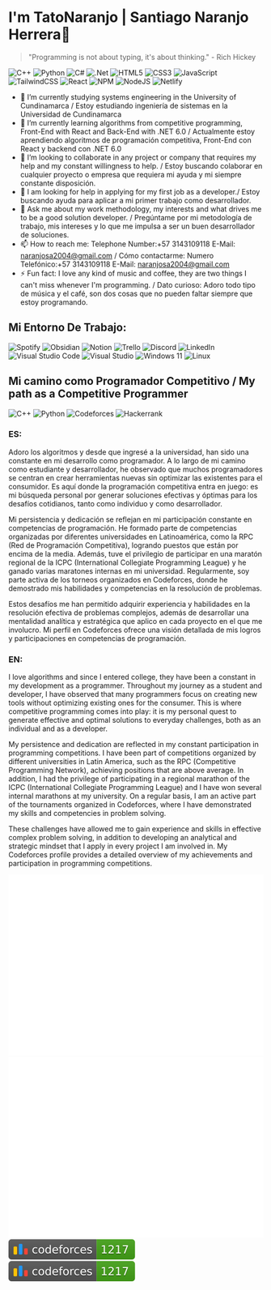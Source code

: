 # I'm TatoNaranjo | Santiago Naranjo Herrera👋
> "Programming is not about typing, it's about thinking." - Rich Hickey



![C++](https://img.shields.io/badge/c++-%2300599C.svg?style=for-the-badge&logo=c%2B%2B&logoColor=white)
![Python](https://img.shields.io/badge/python-3670A0?style=for-the-badge&logo=python&logoColor=ffdd54)
![C#](https://img.shields.io/badge/c%23-%23239120.svg?style=for-the-badge&logo=csharp&logoColor=white)
![.Net](https://img.shields.io/badge/.NET-5C2D91?style=for-the-badge&logo=.net&logoColor=white)
![HTML5](https://img.shields.io/badge/html5-%23E34F26.svg?style=for-the-badge&logo=html5&logoColor=white)
![CSS3](https://img.shields.io/badge/css3-%231572B6.svg?style=for-the-badge&logo=css3&logoColor=white)
![JavaScript](https://img.shields.io/badge/javascript-%23323330.svg?style=for-the-badge&logo=javascript&logoColor=%23F7DF1E)
![TailwindCSS](https://img.shields.io/badge/tailwindcss-%2338B2AC.svg?style=for-the-badge&logo=tailwind-css&logoColor=white)
![React](https://img.shields.io/badge/react-%2320232a.svg?style=for-the-badge&logo=react&logoColor=%2361DAFB)
![NPM](https://img.shields.io/badge/NPM-%23CB3837.svg?style=for-the-badge&logo=npm&logoColor=white)
![NodeJS](https://img.shields.io/badge/node.js-6DA55F?style=for-the-badge&logo=node.js&logoColor=white)
![Netlify](https://img.shields.io/badge/netlify-%23000000.svg?style=for-the-badge&logo=netlify&logoColor=#00C7B7)
- 🔭 I’m currently studying systems engineering in the University of Cundinamarca / Estoy estudiando ingeniería de sistemas en la Universidad de Cundinamarca
- 🌱 I’m currently learning algorithms from competitive programming, Front-End with React and Back-End with .NET 6.0  / Actualmente estoy aprendiendo algoritmos de programación competitiva, Front-End con React y backend con .NET 6.0 
- 👯 I’m looking to collaborate in any project or company that requires my help and my constant willingness to help. / Estoy buscando colaborar en cualquier proyecto o empresa que requiera mi ayuda y mi siempre constante disposición.
- 🤔 I am looking for help in applying for my first job as a developer./ Estoy buscando ayuda para aplicar a mi primer trabajo como desarrollador.
- 💬 Ask me about my work methodology, my interests and what drives me to be a good solution developer. / Pregúntame por mi metodología de trabajo, mis intereses y lo que me impulsa a ser un buen desarrollador de soluciones.
- 📫 How to reach me: Telephone Number:+57 3143109118 E-Mail: naranjosa2004@gmail.com / Cómo contactarme: Numero Telefónico:+57 3143109118 E-Mail: naranjosa2004@gmail.com
- ⚡ Fun fact: I love any kind of music and coffee, they are two things I can't miss whenever I'm programming. / Dato curioso: Adoro todo tipo de música y el café, son dos cosas que no pueden faltar siempre que estoy programando.  

## Mi Entorno De Trabajo:
![Spotify](https://img.shields.io/badge/Spotify-1ED760?style=for-the-badge&logo=spotify&logoColor=white)
![Obsidian](https://img.shields.io/badge/Obsidian-%23483699.svg?style=for-the-badge&logo=obsidian&logoColor=white)
![Notion](https://img.shields.io/badge/Notion-%23000000.svg?style=for-the-badge&logo=notion&logoColor=white)
![Trello](https://img.shields.io/badge/Trello-%23026AA7.svg?style=for-the-badge&logo=Trello&logoColor=white)
![Discord](https://img.shields.io/badge/Discord-%235865F2.svg?style=for-the-badge&logo=discord&logoColor=white)
![LinkedIn](https://img.shields.io/badge/linkedin-%230077B5.svg?style=for-the-badge&logo=linkedin&logoColor=white)
![Visual Studio Code](https://img.shields.io/badge/Visual%20Studio%20Code-0078d7.svg?style=for-the-badge&logo=visual-studio-code&logoColor=white)
![Visual Studio](https://img.shields.io/badge/Visual%20Studio-5C2D91.svg?style=for-the-badge&logo=visual-studio&logoColor=white)
![Windows 11](https://img.shields.io/badge/Windows%2011-%230079d5.svg?style=for-the-badge&logo=Windows%2011&logoColor=white)
![Linux](https://img.shields.io/badge/Linux-FCC624?style=for-the-badge&logo=linux&logoColor=black)

## Mi camino como Programador Competitivo / My path as a Competitive Programmer
![C++](https://img.shields.io/badge/c++-%2300599C.svg?style=for-the-badge&logo=c%2B%2B&logoColor=white)
![Python](https://img.shields.io/badge/python-3670A0?style=for-the-badge&logo=python&logoColor=ffdd54)
![Codeforces](https://img.shields.io/badge/Codeforces-445f9d?style=for-the-badge&logo=Codeforces&logoColor=white)
![Hackerrank](https://img.shields.io/badge/-Hackerrank-2EC866?style=for-the-badge&logo=HackerRank&logoColor=white)

### ES:
Adoro los algoritmos y desde que ingresé a la universidad, han sido una constante en mi desarrollo como programador. A lo largo de mi camino como estudiante y desarrollador, he observado que muchos programadores se centran en crear herramientas nuevas sin optimizar las existentes para el consumidor. Es aquí donde la programación competitiva entra en juego: es mi búsqueda personal por generar soluciones efectivas y óptimas para los desafíos cotidianos, tanto como individuo y como desarrollador.  
  
Mi persistencia y dedicación se reflejan en mi participación constante en competencias de programación. He formado parte de competencias organizadas por diferentes universidades en Latinoamérica, como la RPC (Red de Programación Competitiva), logrando puestos que están por encima de la media. Además, tuve el privilegio de participar en una maratón regional de la ICPC (International Collegiate Programming League) y he ganado varias maratones internas en mi universidad. Regularmente, soy parte activa de los torneos organizados en Codeforces, donde he demostrado mis habilidades y competencias en la resolución de problemas.  

Estos desafíos me han permitido adquirir experiencia y habilidades en la resolución efectiva de problemas complejos, además de desarrollar una mentalidad analítica y estratégica que aplico en cada proyecto en el que me involucro. Mi perfil en Codeforces ofrece una visión detallada de mis logros y participaciones en competencias de programación.  


### EN:
I love algorithms and since I entered college, they have been a constant in my development as a programmer. Throughout my journey as a student and developer, I have observed that many programmers focus on creating new tools without optimizing existing ones for the consumer. This is where competitive programming comes into play: it is my personal quest to generate effective and optimal solutions to everyday challenges, both as an individual and as a developer.  

My persistence and dedication are reflected in my constant participation in programming competitions. I have been part of competitions organized by different universities in Latin America, such as the RPC (Competitive Programming Network), achieving positions that are above average. In addition, I had the privilege of participating in a regional marathon of the ICPC (International Collegiate Programming League) and I have won several internal marathons at my university. On a regular basis, I am an active part of the tournaments organized in Codeforces, where I have demonstrated my skills and competencies in problem solving.  

These challenges have allowed me to gain experience and skills in effective complex problem solving, in addition to developing an analytical and strategic mindset that I apply in every project I am involved in. My Codeforces profile provides a detailed overview of my achievements and participation in programming competitions.  


![](https://raw.githubusercontent.com/TatoNaranjo/cf-stats/main/output/light_card.svg#gh-dark-mode-only)
![](https://raw.githubusercontent.com/TatoNaranjo/cf-stats/main/output/light_card.svg)
![](https://raw.githubusercontent.com/TatoNaranjo/cf-stats/main/output/max_rating.svg)
![](https://raw.githubusercontent.com/TatoNaranjo/cf-stats/main/output/rating.svg)
